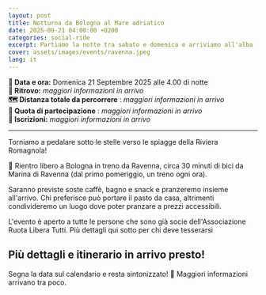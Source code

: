```yaml
---
layout: post
title: Notturna da Bologna al Mare adriatico
date: 2025-09-21 04:00:00 +0200
categories: social-ride
excerpt: Partiamo la notte tra sabato e domenica e arriviamo all'alba
cover: assets/images/events/ravenna.jpeg
lang: it
---
```

**📅 Data e ora:** Domenica 21 Septembre 2025 alle 4.00 di notte\
**📍 Ritrovo:** _maggiori informazioni in arrivo_\
**🗺️ Distanza totale da percorrere** : _maggiori informazioni in arrivo_\
**💸 Quota di partecipazione** : _maggiori informazioni in arrivo_\
**📝 Iscrizioni:** _maggiori informazioni in arrivo_

---

Torniamo a pedalare sotto le stelle verso le spiagge della Riviera Romagnola!

🚂 Rientro libero a Bologna in treno da Ravenna, circa 30 minuti di bici da Marina di Ravenna (dal primo pomeriggio, un treno ogni ora).

Saranno previste soste caffè, bagno e snack e pranzeremo insieme all'arrivo. Chi preferisce può portare il pasto da casa, altrimenti condivideremo un luogo dove poter pranzare a prezzi accessibili.

L'evento è aperto a tutte le persone che sono già socie dell'Associazione Ruota Libera Tutti. Più dettagli qui sotto per chi deve tesserarsi

## Più dettagli e itinerario in arrivo presto!

Segna la data sul calendario e resta sintonizzato! 🚴 Maggiori informazioni arrivano tra poco.

